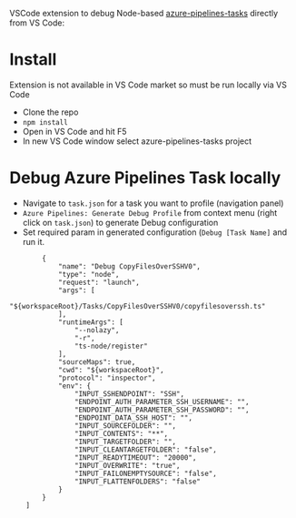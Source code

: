 VSCode extension to debug Node-based [azure-pipelines-tasks](https://github.com/microsoft/azure-pipelines-tasks) directly from VS Code:

# Install
Extension is not available in VS Code market so must be run locally via VS Code

* Clone the repo
* `npm install`
* Open in VS Code and hit F5
* In new VS Code window select azure-pipelines-tasks project

# Debug Azure Pipelines Task locally 
* Navigate to `task.json` for a task you want to profile (navigation panel)
* `Azure Pipelines: Generate Debug Profile` from context menu (right click on `task.json`) to generate Debug configuration
* Set required param in generated configuration (`Debug [Task Name]` and run it.
```
        {
            "name": "Debug CopyFilesOverSSHV0",
            "type": "node",
            "request": "launch",
            "args": [
                "${workspaceRoot}/Tasks/CopyFilesOverSSHV0/copyfilesoverssh.ts"
            ],
            "runtimeArgs": [
                "--nolazy",
                "-r",
                "ts-node/register"
            ],
            "sourceMaps": true,
            "cwd": "${workspaceRoot}",
            "protocol": "inspector",
            "env": {
                "INPUT_SSHENDPOINT": "SSH",
                "ENDPOINT_AUTH_PARAMETER_SSH_USERNAME": "",
                "ENDPOINT_AUTH_PARAMETER_SSH_PASSWORD": "",
                "ENDPOINT_DATA_SSH_HOST": "",
                "INPUT_SOURCEFOLDER": "",
                "INPUT_CONTENTS": "**",
                "INPUT_TARGETFOLDER": "",
                "INPUT_CLEANTARGETFOLDER": "false",
                "INPUT_READYTIMEOUT": "20000",
                "INPUT_OVERWRITE": "true",
                "INPUT_FAILONEMPTYSOURCE": "false",
                "INPUT_FLATTENFOLDERS": "false"
            }
        }
    ]
```

